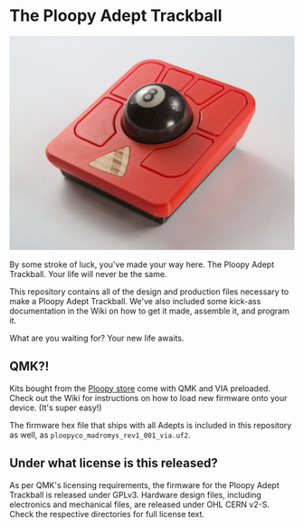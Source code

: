 # The Ploopy Adept Trackball

![The Ploopy Adept Trackball](adept.jpg)

By some stroke of luck, you've made your way here. The Ploopy Adept Trackball. Your life will never be the same.

This repository contains all of the design and production files necessary to make a Ploopy Adept Trackball. We've also included some kick-ass documentation in the Wiki on how to get it made, assemble it, and program it.

What are you waiting for? Your new life awaits.

## QMK?!

Kits bought from the [Ploopy store](https://ploopy.co/product-category/trackball/adept/) come with QMK and VIA preloaded. Check out the Wiki for instructions on how to load new firmware onto your device. (It's super easy!)

The firmware hex file that ships with all Adepts is included in this repository as well, as `ploopyco_madromys_rev1_001_via.uf2`.

## Under what license is this released?

As per QMK's licensing requirements, the firmware for the Ploopy Adept Trackball is released under GPLv3. Hardware design files, including electronics and mechanical files, are released under OHL CERN v2-S. Check the respective directories for full license text.
